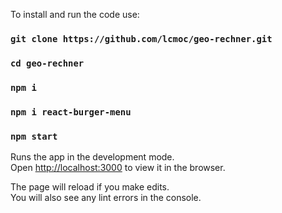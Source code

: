To install and run the code use:

### `git clone https://github.com/lcmoc/geo-rechner.git`

### `cd geo-rechner`

### `npm i`
### `npm i react-burger-menu`

### `npm start`

Runs the app in the development mode.\
Open [http://localhost:3000](http://localhost:3000) to view it in the browser.

The page will reload if you make edits.\
You will also see any lint errors in the console.
